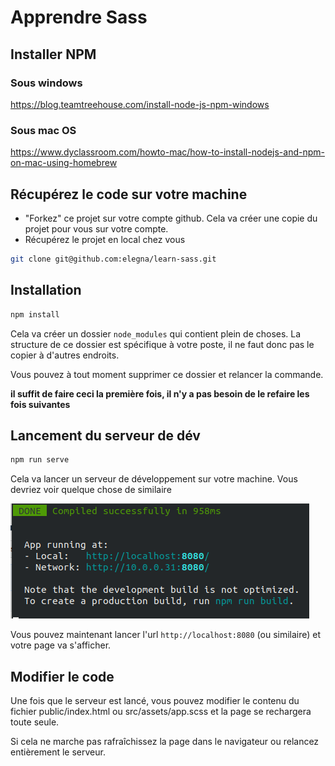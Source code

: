 # Apprendre Sass

## Installer NPM
### Sous windows
https://blog.teamtreehouse.com/install-node-js-npm-windows

### Sous mac OS
https://www.dyclassroom.com/howto-mac/how-to-install-nodejs-and-npm-on-mac-using-homebrew

## Récupérez le code sur votre machine
 * "Forkez" ce projet sur votre compte github. Cela va créer une copie du projet pour vous sur votre compte.
 * Récupérez le projet en local chez vous
  ```bash
  git clone git@github.com:elegna/learn-sass.git
  ```

## Installation
```bash
npm install
```
Cela va créer un dossier `node_modules` qui contient plein de choses. La structure de
ce dossier est spécifique à votre poste, il ne faut donc pas le copier à d'autres endroits.

Vous pouvez à tout moment supprimer ce dossier et relancer la commande.

__il suffit de faire ceci la première fois, il n'y a pas besoin de le refaire les fois suivantes__

## Lancement du serveur de dév
```bash
npm run serve
```
Cela va lancer un serveur de développement sur votre machine. Vous devriez voir quelque chose de similaire

![Image of Yaktocat](doc/done.png)

Vous pouvez maintenant lancer l'url `http://localhost:8080` (ou similaire) et votre page va s'afficher.

## Modifier le code
Une fois que le serveur est lancé, vous pouvez modifier le contenu du fichier public/index.html
ou src/assets/app.scss et la page se rechargera toute seule. 

Si cela ne marche pas rafraîchissez la page dans le navigateur ou relancez entièrement le serveur.

